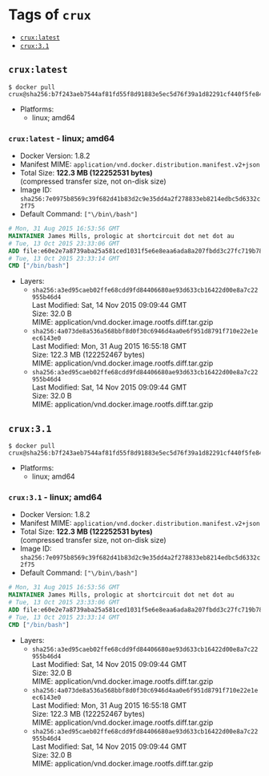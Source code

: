 <!-- THIS FILE IS GENERATED VIA './update-remote.sh' -->

# Tags of `crux`

-	[`crux:latest`](#cruxlatest)
-	[`crux:3.1`](#crux31)

## `crux:latest`

```console
$ docker pull crux@sha256:b7f243aeb7544af81fd55f8d91883e5ec5d76f39a1d82291cf440f5fe84fc2bf
```

-	Platforms:
	-	linux; amd64

### `crux:latest` - linux; amd64

-	Docker Version: 1.8.2
-	Manifest MIME: `application/vnd.docker.distribution.manifest.v2+json`
-	Total Size: **122.3 MB (122252531 bytes)**  
	(compressed transfer size, not on-disk size)
-	Image ID: `sha256:7e0975b8569c39f682d41b83d2c9e35dd4a2f278833eb8214edbc5d6332c2f75`
-	Default Command: `["\/bin\/bash"]`

```dockerfile
# Mon, 31 Aug 2015 16:53:56 GMT
MAINTAINER James Mills, prologic at shortcircuit dot net dot au
# Tue, 13 Oct 2015 23:33:06 GMT
ADD file:e60e2e7a8739aba25a581ced1031f5e6e8eaa6ada8a207fbdd3c27fc719b7840 in /
# Tue, 13 Oct 2015 23:33:14 GMT
CMD ["/bin/bash"]
```

-	Layers:
	-	`sha256:a3ed95caeb02ffe68cdd9fd84406680ae93d633cb16422d00e8a7c22955b46d4`  
		Last Modified: Sat, 14 Nov 2015 09:09:44 GMT  
		Size: 32.0 B  
		MIME: application/vnd.docker.image.rootfs.diff.tar.gzip
	-	`sha256:4a073de8a536a568bbf8d0f30c6946d4aa0e6f951d8791f710e22e1eec6143e0`  
		Last Modified: Mon, 31 Aug 2015 16:55:18 GMT  
		Size: 122.3 MB (122252467 bytes)  
		MIME: application/vnd.docker.image.rootfs.diff.tar.gzip
	-	`sha256:a3ed95caeb02ffe68cdd9fd84406680ae93d633cb16422d00e8a7c22955b46d4`  
		Last Modified: Sat, 14 Nov 2015 09:09:44 GMT  
		Size: 32.0 B  
		MIME: application/vnd.docker.image.rootfs.diff.tar.gzip

## `crux:3.1`

```console
$ docker pull crux@sha256:b7f243aeb7544af81fd55f8d91883e5ec5d76f39a1d82291cf440f5fe84fc2bf
```

-	Platforms:
	-	linux; amd64

### `crux:3.1` - linux; amd64

-	Docker Version: 1.8.2
-	Manifest MIME: `application/vnd.docker.distribution.manifest.v2+json`
-	Total Size: **122.3 MB (122252531 bytes)**  
	(compressed transfer size, not on-disk size)
-	Image ID: `sha256:7e0975b8569c39f682d41b83d2c9e35dd4a2f278833eb8214edbc5d6332c2f75`
-	Default Command: `["\/bin\/bash"]`

```dockerfile
# Mon, 31 Aug 2015 16:53:56 GMT
MAINTAINER James Mills, prologic at shortcircuit dot net dot au
# Tue, 13 Oct 2015 23:33:06 GMT
ADD file:e60e2e7a8739aba25a581ced1031f5e6e8eaa6ada8a207fbdd3c27fc719b7840 in /
# Tue, 13 Oct 2015 23:33:14 GMT
CMD ["/bin/bash"]
```

-	Layers:
	-	`sha256:a3ed95caeb02ffe68cdd9fd84406680ae93d633cb16422d00e8a7c22955b46d4`  
		Last Modified: Sat, 14 Nov 2015 09:09:44 GMT  
		Size: 32.0 B  
		MIME: application/vnd.docker.image.rootfs.diff.tar.gzip
	-	`sha256:4a073de8a536a568bbf8d0f30c6946d4aa0e6f951d8791f710e22e1eec6143e0`  
		Last Modified: Mon, 31 Aug 2015 16:55:18 GMT  
		Size: 122.3 MB (122252467 bytes)  
		MIME: application/vnd.docker.image.rootfs.diff.tar.gzip
	-	`sha256:a3ed95caeb02ffe68cdd9fd84406680ae93d633cb16422d00e8a7c22955b46d4`  
		Last Modified: Sat, 14 Nov 2015 09:09:44 GMT  
		Size: 32.0 B  
		MIME: application/vnd.docker.image.rootfs.diff.tar.gzip
